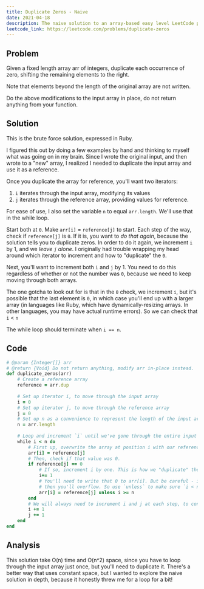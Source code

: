 ```yaml
---
title: Duplicate Zeros - Naive
date: 2021-04-18
description: The naive solution to an array-based easy level LeetCode problem, duplicating zeros in an array.
leetcode_link: https://leetcode.com/problems/duplicate-zeros
---
```


## Problem 

Given a fixed length array arr of integers, duplicate each occurrence of zero, shifting the remaining elements to the right.

Note that elements beyond the length of the original array are not written.

Do the above modifications to the input array in place, do not return anything from your function.

## Solution

This is the brute force solution, expressed in Ruby. 

I figured this out by doing a few examples by hand and thinking to myself what was going on in my brain. Since I wrote the original input, and then wrote to a "new" array, I realized I needed to duplicate the input array and use it as a reference. 

Once you duplicate the array for reference, you'll want two iterators: 

1. `i` iterates through the input array, modifying its values 
2. `j` iterates through the reference array, providing values for reference. 

For ease of use, I also set the variable `n` to equal `arr.length`. We'll use that in the while loop. 

Start both at `0`. Make `arr[i]` = `reference[j]` to start. Each step of the way, check if `reference[j]` is `0`. If it is, you want to *do that again*, because the solution tells you to duplicate zeros. In order to do it again, we increment `i` by 1, and we *leave `j` alone*. I originally had trouble wrapping my head around which iterator to increment and how to "duplicate" the `0`. 

Next, you'll want to increment both `i` and `j` by 1. You need to do this regardless of whether or not the number was `0`, because we need to keep moving through both arrays. 

The one gotcha to look out for is that in the `0` check, we increment `i`, but it's possible that the last element is `0`, in which case you'll end up with a larger array (in languages like Ruby, which have dynamically-resizing arrays. In other languages, you may have actual runtime errors). So we can check that `i` < `n`

The while loop should terminate when `i == n`. 

## Code

```rb
# @param {Integer[]} arr
# @return {Void} Do not return anything, modify arr in-place instead.
def duplicate_zeros(arr)
	# Create a reference array 
    reference = arr.dup
    
	# Set up iterator i, to move through the input array
    i = 0 
	# Set up iterator j, to move through the reference array
    j = 0
	# Set up n as a convenience to represent the length of the input array
    n = arr.length
    
	# Loop and increment `i` until we've gone through the entire input array.
    while i < n do 
	    # First up, overwrite the array at position i with our reference value at position j
        arr[i] = reference[j] 
		# Then, check if that value was 0.
        if reference[j] == 0 
		    # If so, increment i by one. This is how we "duplicate" the zero.
            i+= 1 
			# You'll need to write that 0 to arr[i]. But be careful - if reference[j] == 0, and j == n -1 (i.e. the last reference value is 0)
            # then you'll overflow. So use `unless` to make sure `i < n`.
            arr[i] = reference[j] unless i >= n
        end
		# We will always need to increment i and j at each step, to continue moving the loop forward.
        i += 1
        j += 1
    end
end
```

## Analysis

This solution take O(n) time and O(n^2) space, since you have to loop through the input array just once, but you'll need to duplicate it. There's a better way that uses constant space, but I wanted to explore the naive solution in depth, because it honestly threw me for a loop for a bit!
